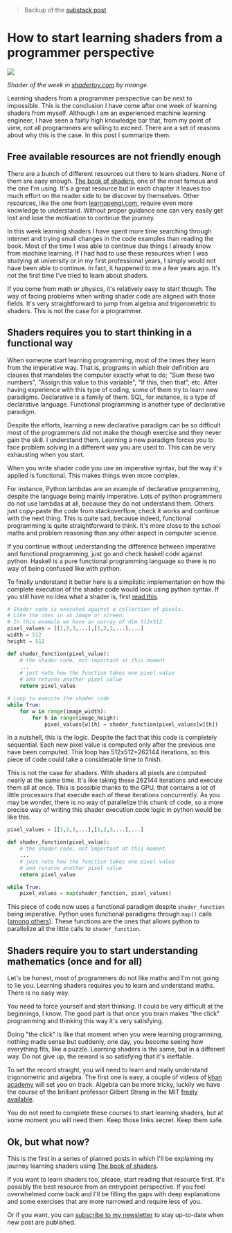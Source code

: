 > Backup of the [substack post](https://ricardohs.substack.com/p/how-to-start-learning-shaders-from?utm_campaign=post&utm_medium=web)

# How to start learning shaders from a programmer perspective

![](./media/shaders_1.gif)

*Shader of the week in [shadertoy.com](https://www.shadertoy.com/view/7lKSWW) by mrange.*

Learning shaders from a programmer perspective can be next to impossible. This is the conclusion I have come after one week of learning shaders from myself.
Although I am an experienced machine learning engineer, I have seen a fairly high knowledge bar that, from my point of view, not all programmers are willing to exceed. 
There are a set of reasons about why this is the case. In this post I summarize them.

## Free available resources are not friendly enough

There are a bunch of different resources out there to learn shaders. None of them are easy enough. [The book of shaders](https://thebookofshaders.com/), one of the most famous and the one I'm using. It's a great resource but in each chapter it leaves too much effort on the reader side to be discover by themselves. Other resources, like the one from [learnopengl.com](https://learnopengl.com/Getting-started/Shaders), require even more knowledge to understand. Without proper guidance one can very easily get lost and lose the motivation to continue the journey.

In this week learning shaders I have spent more time searching through internet and trying small changes in the code examples than reading the book. Most of the time I was able to continue due things I already know from machine learning. If I had had to use these resources when I was studying at university or in my first professional years, I simply would not have been able to continue. In fact, it happened to me a few years ago. It's not the first time I've tried to learn about shaders.

If you come from math or physics, it's relatively easy to start though. The way of facing problems when writing shader code are aligned with those fields. It's very straightforward to jump from algebra and trigonometric to shaders. This is not the case for a programmer.

## Shaders requires you to start thinking in a functional way

When someone start learning programming, most of the times they learn from the imperative way. That is, programs in which their definition are clauses that mandates the computer exactly what to do; "Sum these two numbers", "Assign this value to this variable", "If this, then that", etc. After having experience with this type of coding, some of them try to learn new paradigms. Declarative is a family of them. SQL, for instance, is a type of declarative language. Functional programming is another type of declarative paradigm.

Despite the efforts, learning a new declarative paradigm can be so difficult most of the programmers did not make the though exercise and they never gain the skill. I understand them. Learning a new paradigm forces you to face problem solving in a different way you are used to. This can be very exhausting when you start.

When you write shader code you use an imperative syntax, but the way it's applied is functional. This makes things even more complex.

For instance, Python lambdas are an example of declarative programming, despite the language being mainly imperative. Lots of python programmers do not use lambdas at all, because they do not understand them. Others just copy-paste the code from stackoverflow, check it works and continue with the next thing. This is quite sad, because indeed, functional programming is quite straightforward to think. It's more close to the school maths and problem reasoning than any other aspect in computer science.

If you continue without understanding the difference between imperative and functional programming, just go and check haskell code against python. Haskell is a pure functional programming language so there is no way of being confused like with python.

To finally understand it better here is a simplistic implementation on how the complete execution of the shader code would look using python syntax. If you still have no idea what a shader is, first [read this](https://thebookofshaders.com/01/).

```python
# Shader code is executed against a collection of pixels.
# Like the ones in an image or screen.
# In this example we have an narray of dim 512x512.
pixel_values = [[1,2,3,...],[1,2,3,...],...]
width = 512
height = 512

def shader_function(pixel_value):
    # the shader code, not important at this moment
    ...
    # just note how the function takes one pixel value
    # and returns another pixel value
    return pixel_value

# Loop to execute the shader code
while True:
    for w in range(image_width):
        for h in range(image_heigh):
            pixel_values[w][h] = shader_function(pixel_values[w][h])
```

In a nutshell, this is the logic. Despite the fact that this code is completely sequential. Each new pixel value is computed only after the previous one have been computed. This loop has 512x512=262144 iterations, so this piece of code could take a considerable time to finish.

This is not the case for shaders. With shaders all pixels are computed nearly at the same time. It's like taking these 262144 iterations and execute them all at once. This is possible thanks to the GPU, that contains a lot of little processors that execute each of these iterations concurrently. As you may be wonder, there is no way of parallelize this chunk of code, so a more precise way of writing this shader execution code logic in python would be like this.

```python
pixel_values = [[1,2,3,...],[1,2,3,...],...]

def shader_function(pixel_value):
    # the shader code, not important at this moment
    ...
    # just note how the function takes one pixel value
    # and returns another pixel value
    return pixel_value

while True:
    pixel_values = map(shader_function, pixel_values)
```

This piece of code now uses a functional paradigm despite `shader_function` being imperative. Python uses functional paradigms through `map()` calls ([among others](https://docs.python.org/3/howto/functional.html)). These functions are the ones that allows python to parallelize all the little calls to `shader_function`.


## Shaders require you to start understanding mathematics (once and for all)

Let's be honest, most of programmers do not like maths and I'm not going to lie you. Learning shaders requires you to learn and understand maths. There is no easy way.

You need to force yourself and start thinking. It could be very difficult at the beginnings, I know. The good part is that once you brain makes "the click" programming and thinking this way it's very satisfying.

Doing "the click" is like that moment when you were learning programming, nothing made sense but suddenly, one day, you become seeing how everything fits, like a puzzle. Learning shaders is the same, but in a different way. Do not give up, the reward is so satisfying that it's ineffable.

To set the record straight, you will need to learn and really understand trigonometric and algebra. The first one is easy, a couple of videos of [khan academy](https://en.khanacademy.org/math/trigonometry) will set you on track. Algebra can be more tricky, luckily we have the course of the brilliant professor Gilbert Strang in the MIT [freely available](https://ocw.mit.edu/courses/18-06-linear-algebra-spring-2010/video_galleries/video-lectures/).

You do not need to complete these courses to start learning shaders, but at some moment you will need them. Keep those links secret. Keep them safe.

## Ok, but what now?

This is the first in a series of planned posts in which I'll be explaining my journey learning shaders using [The book of shaders](https://thebookofshaders.com/).

If you want to learn shaders too, please, start reading that resource first. It's possibly the best resource from an entrypoint perspective. If you feel overwhelmed come back and I'll be filling the gaps with deep explanations and some exercises that are more narrowed and require less of you.

Or if you want, you can [subscribe to my newsletter](https://ricardohs.substack.com/?r=1k58g7&utm_campaign=pub-share-checklist) to stay up-to-date when new post are published.
